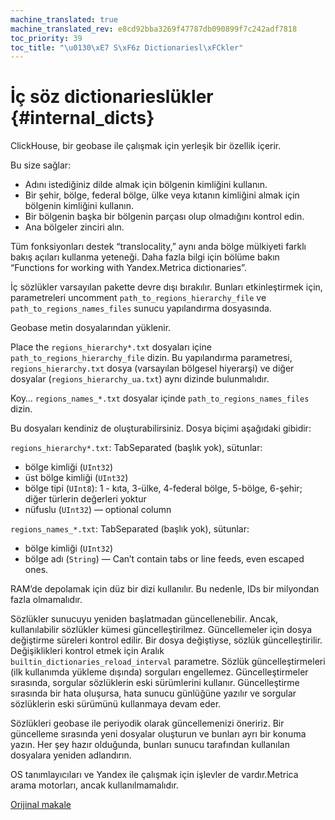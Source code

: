 ```yaml
---
machine_translated: true
machine_translated_rev: e8cd92bba3269f47787db090899f7c242adf7818
toc_priority: 39
toc_title: "\u0130\xE7 S\xF6z Dictionariesl\xFCkler"
---
```


# İç söz dictionarieslükler {#internal_dicts}

ClickHouse, bir geobase ile çalışmak için yerleşik bir özellik içerir.

Bu size sağlar:

-   Adını istediğiniz dilde almak için bölgenin kimliğini kullanın.
-   Bir şehir, bölge, federal bölge, ülke veya kıtanın kimliğini almak için bölgenin kimliğini kullanın.
-   Bir bölgenin başka bir bölgenin parçası olup olmadığını kontrol edin.
-   Ana bölgeler zinciri alın.

Tüm fonksiyonları destek “translocality,” aynı anda bölge mülkiyeti farklı bakış açıları kullanma yeteneği. Daha fazla bilgi için bölüme bakın “Functions for working with Yandex.Metrica dictionaries”.

İç sözlükler varsayılan pakette devre dışı bırakılır.
Bunları etkinleştirmek için, parametreleri uncomment `path_to_regions_hierarchy_file` ve `path_to_regions_names_files` sunucu yapılandırma dosyasında.

Geobase metin dosyalarından yüklenir.

Place the `regions_hierarchy*.txt` dosyaları içine `path_to_regions_hierarchy_file` dizin. Bu yapılandırma parametresi, `regions_hierarchy.txt` dosya (varsayılan bölgesel hiyerarşi) ve diğer dosyalar (`regions_hierarchy_ua.txt`) aynı dizinde bulunmalıdır.

Koy… `regions_names_*.txt` dosyalar içinde `path_to_regions_names_files` dizin.

Bu dosyaları kendiniz de oluşturabilirsiniz. Dosya biçimi aşağıdaki gibidir:

`regions_hierarchy*.txt`: TabSeparated (başlık yok), sütunlar:

-   bölge kimliği (`UInt32`)
-   üst bölge kimliği (`UInt32`)
-   bölge tipi (`UInt8`): 1 - kıta, 3-ülke, 4-federal bölge, 5-bölge, 6-şehir; diğer türlerin değerleri yoktur
-   nüfuslu (`UInt32`) — optional column

`regions_names_*.txt`: TabSeparated (başlık yok), sütunlar:

-   bölge kimliği (`UInt32`)
-   bölge adı (`String`) — Can’t contain tabs or line feeds, even escaped ones.

RAM’de depolamak için düz bir dizi kullanılır. Bu nedenle, IDs bir milyondan fazla olmamalıdır.

Sözlükler sunucuyu yeniden başlatmadan güncellenebilir. Ancak, kullanılabilir sözlükler kümesi güncelleştirilmez.
Güncellemeler için dosya değiştirme süreleri kontrol edilir. Bir dosya değiştiyse, sözlük güncelleştirilir.
Değişiklikleri kontrol etmek için Aralık `builtin_dictionaries_reload_interval` parametre.
Sözlük güncelleştirmeleri (ilk kullanımda yükleme dışında) sorguları engellemez. Güncelleştirmeler sırasında, sorgular sözlüklerin eski sürümlerini kullanır. Güncelleştirme sırasında bir hata oluşursa, hata sunucu günlüğüne yazılır ve sorgular sözlüklerin eski sürümünü kullanmaya devam eder.

Sözlükleri geobase ile periyodik olarak güncellemenizi öneririz. Bir güncelleme sırasında yeni dosyalar oluşturun ve bunları ayrı bir konuma yazın. Her şey hazır olduğunda, bunları sunucu tarafından kullanılan dosyalara yeniden adlandırın.

OS tanımlayıcıları ve Yandex ile çalışmak için işlevler de vardır.Metrica arama motorları, ancak kullanılmamalıdır.

[Orijinal makale](https://clickhouse.tech/docs/en/query_language/dicts/internal_dicts/) <!--hide-->
